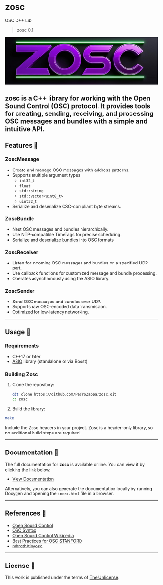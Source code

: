 # zosc
OSC C++ Lib
> zosc 0.1  

![ZOSC Logo](./img/zosc_logo.png) 


zosc is a C++ library for working with the Open Sound Control (OSC) protocol. It provides tools for creating, sending, receiving, and processing OSC messages and bundles with a simple and intuitive API.
---

## Features 🚀

### ZoscMessage  
- Create and manage OSC messages with address patterns.  
- Supports multiple argument types:  
  - `int32_t`  
  - `float`  
  - `std::string`  
  - `std::vector<uint8_t>`  
  - `uint32_t`  
- Serialize and deserialize OSC-compliant byte streams.  

### ZoscBundle  
- Nest OSC messages and bundles hierarchically.  
- Use NTP-compatible TimeTags for precise scheduling.  
- Serialize and deserialize bundles into OSC formats.  

### ZoscReceiver  
- Listen for incoming OSC messages and bundles on a specified UDP port.  
- Use callback functions for customized message and bundle processing.  
- Operates asynchronously using the ASIO library.  

### ZoscSender  
- Send OSC messages and bundles over UDP.  
- Supports raw OSC-encoded data transmission.  
- Optimized for low-latency networking.  

---

## Usage 🔧 

### Requirements  
- C++17 or later  
- [ASIO](https://think-async.com/) library (standalone or via Boost)  

### Building Zosc  
1. Clone the repository:  
   ```bash
   git clone https://github.com/PedroZappa/zosc.git
   cd zosc
   ```
2. Build the library:
```bash
make
```
Include the Zosc headers in your project. Zosc is a header-only library, so no additional build steps are required.

___

## Documentation 📖

The full documentation for **zosc** is available online. You can view it by clicking the link below:

- [View Documentation](https://PedroZappa.github.io/zosc/)

Alternatively, you can also generate the documentation locally by running Doxygen and opening the `index.html` file in a browser.

---

## References 📖

- [Open Sound Control](https://opensoundcontrol.org/)
- [OSC Syntax](https://opensoundcontrol.stanford.edu/spec-1_0.html#introduction)
- [Open Sound Control Wikipedia](https://en.wikipedia.org/wiki/Open_Sound_Control)
- [Best Practices for OSC STANFORD](https://opensoundcontrol.stanford.edu/files/osc-best-practices-final.pdf)
- [mhroth/tinyosc](https://github.com/mhroth/tinyosc)

___

## License 🔏

This work is published under the terms of <a href="https://github.com/PedroZappa/zosc/blob/main/LICENSE">The Unlicense</a>.
